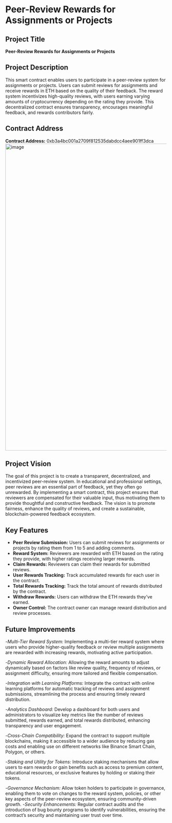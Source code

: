 # Peer-Review Rewards for Assignments or Projects

## Project Title
**Peer-Review Rewards for Assignments or Projects**

## Project Description
This smart contract enables users to participate in a peer-review system for assignments or projects. Users can submit reviews for assignments and receive rewards in ETH based on the quality of their feedback. The reward system incentivizes high-quality reviews, with users earning varying amounts of cryptocurrency depending on the rating they provide. This decentralized contract ensures transparency, encourages meaningful feedback, and rewards contributors fairly.

## Contract Address
**Contract Address:**
0xb3a4bc001a2709f812535dabdcc4aee901ff3dca
<img width="960" alt="image" src="https://github.com/user-attachments/assets/f4ec74bf-0590-41fd-b97a-8b46fa2f05e6" />




## Project Vision
The goal of this project is to create a transparent, decentralized, and incentivized peer-review system. In educational and professional settings, peer reviews are an essential part of feedback, yet they often go unrewarded. By implementing a smart contract, this project ensures that reviewers are compensated for their valuable input, thus motivating them to provide thoughtful and constructive feedback. The vision is to promote fairness, enhance the quality of reviews, and create a sustainable, blockchain-powered feedback ecosystem.

## Key Features
- **Peer Review Submission:** Users can submit reviews for assignments or projects by rating them from 1 to 5 and adding comments.
- **Reward System:** Reviewers are rewarded with ETH based on the rating they provide, with higher ratings receiving larger rewards.
- **Claim Rewards:** Reviewers can claim their rewards for submitted reviews.
- **User Rewards Tracking:** Track accumulated rewards for each user in the contract.
- **Total Rewards Tracking:** Track the total amount of rewards distributed by the contract.
- **Withdraw Rewards:** Users can withdraw the ETH rewards they’ve earned.
- **Owner Control:** The contract owner can manage reward distribution and review processes.

## Future Improvements
-*Multi-Tier Reward System:*
Implementing a multi-tier reward system where users who provide higher-quality feedback or review multiple assignments are rewarded with increasing rewards, motivating active participation.

-*Dynamic Reward Allocation:*
Allowing the reward amounts to adjust dynamically based on factors like review quality, frequency of reviews, or assignment difficulty, ensuring more tailored and flexible compensation.

-*Integration with Learning Platforms:*
Integrate the contract with online learning platforms for automatic tracking of reviews and assignment submissions, streamlining the process and ensuring timely reward distribution.

-*Analytics Dashboard:*
Develop a dashboard for both users and administrators to visualize key metrics like the number of reviews submitted, rewards earned, and total rewards distributed, enhancing transparency and user engagement.

-*Cross-Chain Compatibility:*
Expand the contract to support multiple blockchains, making it accessible to a wider audience by reducing gas costs and enabling use on different networks like Binance Smart Chain, Polygon, or others.

-*Staking and Utility for Tokens:*
Introduce staking mechanisms that allow users to earn rewards or gain benefits such as access to premium content, educational resources, or exclusive features by holding or staking their tokens.

-*Governance Mechanism:*
Allow token holders to participate in governance, enabling them to vote on changes to the reward system, policies, or other key aspects of the peer-review ecosystem, ensuring community-driven growth.
-*Security Enhancements:*
Regular contract audits and the introduction of bug bounty programs to identify vulnerabilities, ensuring the contract’s security and maintaining user trust over time.

